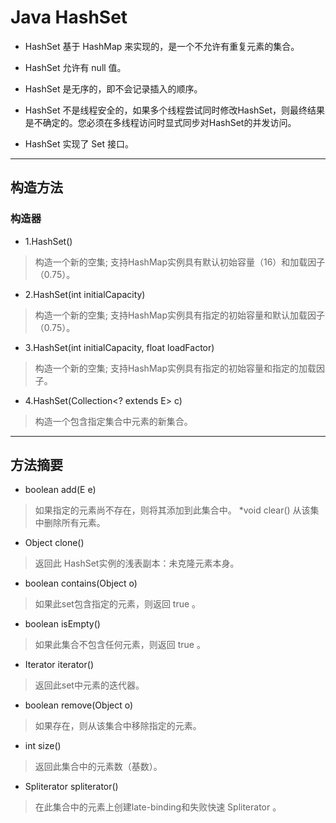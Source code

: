 # Java HashSet


* HashSet 基于 HashMap 来实现的，是一个不允许有重复元素的集合。

* HashSet 允许有 null 值。

* HashSet 是无序的，即不会记录插入的顺序。

* HashSet 不是线程安全的，如果多个线程尝试同时修改HashSet，则最终结果是不确定的。您必须在多线程访问时显式同步对HashSet的并发访问。

* HashSet 实现了 Set 接口。
***

## 构造方法  

### 构造器
* 1.HashSet()	
> 构造一个新的空集; 支持HashMap实例具有默认初始容量（16）和加载因子（0.75）。
* 2.HashSet​(int initialCapacity)	
> 构造一个新的空集; 支持HashMap实例具有指定的初始容量和默认加载因子（0.75）。
* 3.HashSet​(int initialCapacity, float loadFactor)	
> 构造一个新的空集; 支持HashMap实例具有指定的初始容量和指定的加载因子。
* 4.HashSet​(Collection<? extends E> c)	
> 构造一个包含指定集合中元素的新集合。

***

## 方法摘要

* boolean	add​(E e)	
> 如果指定的元素尚不存在，则将其添加到此集合中。
*void	clear()	
> 从该集中删除所有元素。
* Object	clone()	
> 返回此 HashSet实例的浅表副本：未克隆元素本身。
* boolean	contains​(Object o)	
> 如果此set包含指定的元素，则返回 true 。
* boolean	isEmpty()	
> 如果此集合不包含任何元素，则返回 true 。
* Iterator<E>	iterator()	
> 返回此set中元素的迭代器。
* boolean	remove​(Object o)	
> 如果存在，则从该集合中移除指定的元素。
* int	size()	
> 返回此集合中的元素数（基数）。
* Spliterator<E>	spliterator()	
> 在此集合中的元素上创建late-binding和失败快速 Spliterator 。